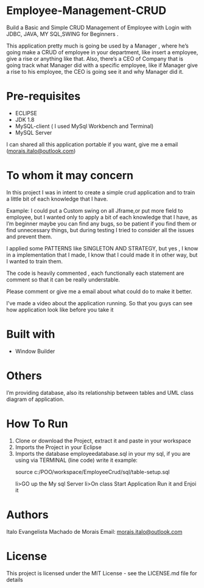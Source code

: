 # Employee-Management-CRUD
Build a Basic and Simple CRUD Management of Employee with Login with JDBC, JAVA, MY SQL,SWING for Beginners .

This application pretty much is going be used by a Manager , where he’s going  make a CRUD of employee in your department, like insert a employee,  give a rise or anything like that. Also, there’s a CEO of Company that is going track what Manager did with a specific employee, like if Manager give a rise to his employee, the CEO  is going see it and why Manager did it.


# Pre-requisites
* ECLIPSE
* JDK 1.8
* MySQL-client ( I used MySql Workbench and Terminal)
* MySQL Server

I can shared all this application portable if you want, give me a email (morais.italo@outlook.com)

# To whom it may concern
In this project I was in intent to create a simple crud application and to train a little bit of each  knowledge that I have. 

Example: I could put a Custom swing  on all Jframe,or put  more  field to employee, but  I wanted  only to apply a bit of each knowledge that I have, as I’m beginner  maybe you can find any bugs, so be patient if you find them or find unnecessary things, but during testing I tried to consider all the issues and prevent them.

I applied some PATTERNS like SINGLETON AND STRATEGY, but yes , I know in a implementation that I made, I know that I could made it in other way, but I wanted  to train them.

The code is heavily commented , each functionally each statement are comment so that it can be really understable.

 Please comment or give me a email about what could do to make it better.

I've made a video about the application running. So that  you guys can see how application look like before you take it

# Built with
* Window Builder

# Others
I’m providing  database, also its relationship between tables and UML class diagram of application.

# How To Run
<html>
<body>
<ol>
<li>Clone or download the Project, extract it and paste in your workspace</li>
<li>Imports the Project in your Eclipse</li>
<li>Imports the database employeedatabase.sql in your my sql, if you are using via TERMINAL (line code) write it example:
 <p> source c:/POO/workspace/EmployeeCrud/sql/table-setup.sql</p></li>
 li>GO up the My sql Server</li>
 li>On class Start Application Run it and Enjoi it</li>
</ol>
</body>
</html>


# Authors
Italo Evangelista Machado de Morais 
Email: morais.italo@outlook.com

# License
This project is licensed under the MIT License - see the LICENSE.md file for details


